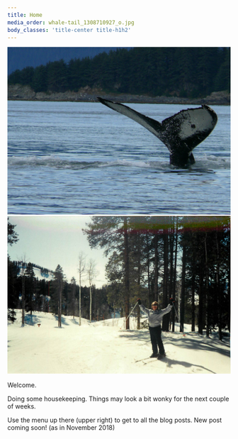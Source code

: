 ```yaml
---
title: Home
media_order: whale-tail_1308710927_o.jpg
body_classes: 'title-center title-h1h2'
---
```


![](whale-tail_1308710927_o.jpg) ![](Img29-29.jpg)

Welcome.

Doing some housekeeping. Things may look a bit wonky for the next couple of weeks. 

Use the menu up there (upper right) to get to all the blog posts. New post coming soon! (as in November 2018)